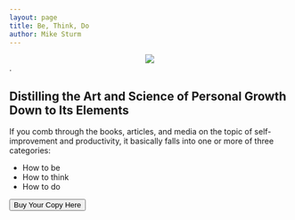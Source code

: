 ```yaml
---
layout: page
title: Be, Think, Do
author: Mike Sturm
---
```

<div style="text-align:center"><img src ="{{site.url}}{{site.baseurl}}/assets/cover.jpg" /></div>.

<!--
![BTD Cover]({{site.url}}{{site.baseurl}}/assets/cover.jpg)
-->

## Distilling the Art and Science of Personal Growth Down to Its Elements

If you comb through the books, articles, and media on the topic of self-improvement and productivity, it basically falls into one or more of three categories:

- How to be
- How to think
- How to do



<button name="button" onclick="https://www.amazon.com/dp/B07MQS2YHD">Buy Your Copy Here</button>

